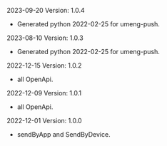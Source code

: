 2023-09-20 Version: 1.0.4
- Generated python 2022-02-25 for umeng-push.

2023-08-10 Version: 1.0.3
- Generated python 2022-02-25 for umeng-push.

2022-12-15 Version: 1.0.2
- all OpenApi.

2022-12-09 Version: 1.0.1
- all OpenApi.

2022-12-01 Version: 1.0.0
- sendByApp and SendByDevice.

